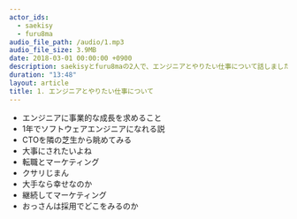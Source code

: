 ```yaml
---
actor_ids:
  - saekisy
  - furu8ma
audio_file_path: /audio/1.mp3
audio_file_size: 3.9MB
date: 2018-03-01 00:00:00 +0900
description: saekisyとfuru8maの2人で、エンジニアとやりたい仕事について話しました。
duration: "13:48"
layout: article
title: 1. エンジニアとやりたい仕事について
---
```


- エンジニアに事業的な成長を求めること
- 1年でソフトウェアエンジニアになれる説
- CTOを隣の芝生から眺めてみる
- 大事にされたいよね
- 転職とマーケティング
- クサリじまん
- 大手なら幸せなのか
- 継続してマーケティング
- おっさんは採用でどこをみるのか

